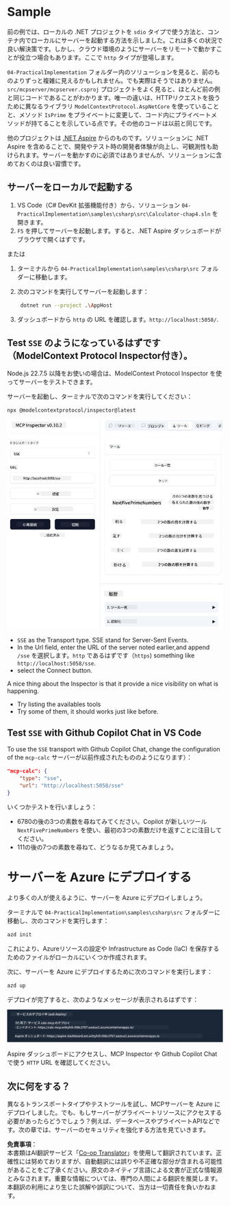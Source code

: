 <!--
CO_OP_TRANSLATOR_METADATA:
{
  "original_hash": "5020a3e1a1c7f30c00f9e37f1fa208e3",
  "translation_date": "2025-05-16T15:40:56+00:00",
  "source_file": "04-PracticalImplementation/samples/csharp/README.md",
  "language_code": "ja"
}
-->
# Sample

前の例では、ローカルの .NET プロジェクトを `sdio` タイプで使う方法と、コンテナ内でローカルにサーバーを起動する方法を示しました。これは多くの状況で良い解決策です。しかし、クラウド環境のようにサーバーをリモートで動かすことが役立つ場合もあります。ここで `http` タイプが登場します。

`04-PracticalImplementation` フォルダー内のソリューションを見ると、前のものよりずっと複雑に見えるかもしれません。でも実際はそうではありません。`src/mcpserver/mcpserver.csproj` プロジェクトをよく見ると、ほとんど前の例と同じコードであることがわかります。唯一の違いは、HTTPリクエストを扱うために異なるライブラリ `ModelContextProtocol.AspNetCore` を使っていることと、メソッド `IsPrime` をプライベートに変更して、コード内にプライベートメソッドが持てることを示している点です。その他のコードは以前と同じです。

他のプロジェクトは [.NET Aspire](https://learn.microsoft.com/dotnet/aspire/get-started/aspire-overview) からのものです。ソリューションに .NET Aspire を含めることで、開発やテスト時の開発者体験が向上し、可観測性も助けられます。サーバーを動かすのに必須ではありませんが、ソリューションに含めておくのは良い習慣です。

## サーバーをローカルで起動する

1. VS Code（C# DevKit 拡張機能付き）から、ソリューション `04-PracticalImplementation\samples\csharp\src\Calculator-chap4.sln` を開きます。
2. `F5` を押してサーバーを起動します。すると、.NET Aspire ダッシュボードがブラウザで開くはずです。

または

1. ターミナルから `04-PracticalImplementation\samples\csharp\src` フォルダーに移動します。
2. 次のコマンドを実行してサーバーを起動します：
   ```bash
    dotnet run --project .\AppHost
   ```

3. ダッシュボードから `http` の URL を確認します。`http://localhost:5058/`.

## Test `SSE` のようになっているはずです（ModelContext Protocol Inspector付き）。

Node.js 22.7.5 以降をお使いの場合は、ModelContext Protocol Inspector を使ってサーバーをテストできます。

サーバーを起動し、ターミナルで次のコマンドを実行してください：

```bash
npx @modelcontextprotocol/inspector@latest
```

![MCP Inspector](../../../../../translated_images/mcp_inspector.04f7b6d01dd7e8406faefeda83afcd9f608052c840bf53153a6d267c582d4d66.ja.png)

- `SSE` as the Transport type. SSE stand for Server-Sent Events. 
- In the Url field, enter the URL of the server noted earlier,and append `/sse` を選択します。`http` であるはずです（`https`) something like `http://localhost:5058/sse`.
- select the Connect button.

A nice thing about the Inspector is that it provide a nice visibility on what is happening.

- Try listing the availables tools
- Try some of them, it should works just like before.


## Test `SSE` with Github Copilot Chat in VS Code

To use the `SSE` transport with Github Copilot Chat, change the configuration of the `mcp-calc` サーバーが以前作成されたもののようになります）：

```json
"mcp-calc": {
    "type": "sse",
    "url": "http://localhost:5058/sse"
}
```

いくつかテストを行いましょう：
- 6780の後の3つの素数を尋ねてみてください。Copilot が新しいツール `NextFivePrimeNumbers` を使い、最初の3つの素数だけを返すことに注目してください。
- 111の後の7つの素数を尋ねて、どうなるか見てみましょう。

# サーバーを Azure にデプロイする

より多くの人が使えるように、サーバーを Azure にデプロイしましょう。

ターミナルで `04-PracticalImplementation\samples\csharp\src` フォルダーに移動し、次のコマンドを実行します：

```bash
azd init
```

これにより、Azureリソースの設定や Infrastructure as Code (IaC) を保存するためのファイルがローカルにいくつか作成されます。

次に、サーバーを Azure にデプロイするために次のコマンドを実行します：

```bash
azd up
```

デプロイが完了すると、次のようなメッセージが表示されるはずです：

![Azd deployment success](../../../../../translated_images/chap4-azd-deploy-success.34ef14f18ebe8db8e5eeb51e939968e6b3095a198fa1aebbded8d1d595c6e405.ja.png)

Aspire ダッシュボードにアクセスし、MCP Inspector や Github Copilot Chat で使う `HTTP` URL を確認してください。

## 次に何をする？

異なるトランスポートタイプやテストツールを試し、MCPサーバーを Azure にデプロイしました。でも、もしサーバーがプライベートリソースにアクセスする必要があったらどうでしょう？例えば、データベースやプライベートAPIなどです。次の章では、サーバーのセキュリティを強化する方法を見ていきます。

**免責事項**：  
本書類はAI翻訳サービス「[Co-op Translator](https://github.com/Azure/co-op-translator)」を使用して翻訳されています。正確性には努めておりますが、自動翻訳には誤りや不正確な部分が含まれる可能性があることをご了承ください。原文のネイティブ言語による文書が正式な情報源とみなされます。重要な情報については、専門の人間による翻訳を推奨します。本翻訳の利用により生じた誤解や誤訳について、当方は一切責任を負いかねます。